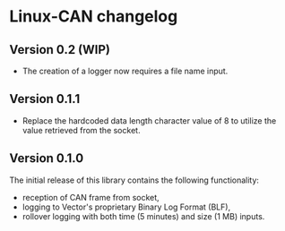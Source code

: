 # Linux-CAN changelog

## Version 0.2 (WIP)

- The creation of a logger now requires a file name input.

## Version 0.1.1

- Replace the hardcoded data length character value of 8 to utilize the value retrieved from the socket. 

## Version 0.1.0

The initial release of this library contains the following functionality:
- reception of CAN frame from socket,
- logging to Vector's proprietary Binary Log Format (BLF),
- rollover logging with both time (5 minutes) and size (1 MB) inputs.
